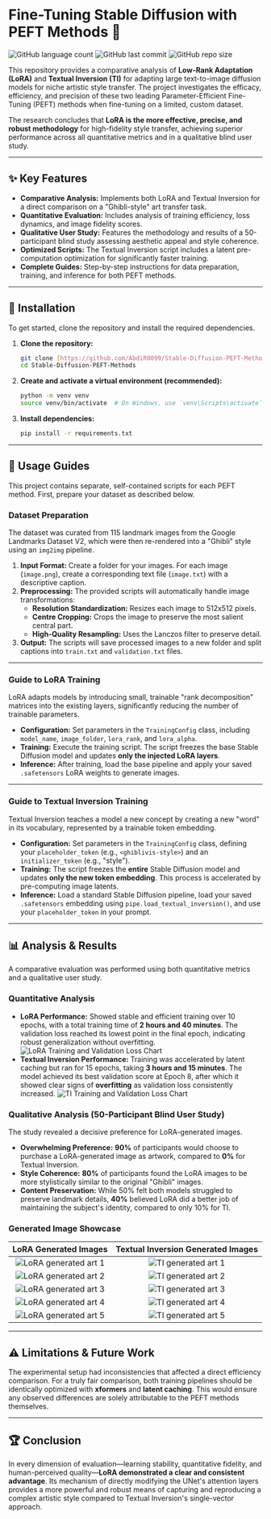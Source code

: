 # Fine-Tuning Stable Diffusion with PEFT Methods 🎨

![GitHub language count](https://img.shields.io/github/languages/count/AbdiR0099/Stable-Diffusion-PEFT-Methods)
![GitHub last commit](https://img.shields.io/github/last-commit/AbdiR0099/Stable-Diffusion-PEFT-Methods)
![GitHub repo size](https://img.shields.io/github/repo-size/AbdiR0099/Stable-Diffusion-PEFT-Methods)

This repository provides a comparative analysis of **Low-Rank Adaptation (LoRA)** and **Textual Inversion (TI)** for adapting large text-to-image diffusion models for niche artistic style transfer. The project investigates the efficacy, efficiency, and precision of these two leading Parameter-Efficient Fine-Tuning (PEFT) methods when fine-tuning on a limited, custom dataset.

The research concludes that **LoRA is the more effective, precise, and robust methodology** for high-fidelity style transfer, achieving superior performance across all quantitative metrics and in a qualitative blind user study.

---
## ✨ Key Features

* **Comparative Analysis:** Implements both LoRA and Textual Inversion for a direct comparison on a "Ghibli-style" art transfer task.
* **Quantitative Evaluation:** Includes analysis of training efficiency, loss dynamics, and image fidelity scores.
* **Qualitative User Study:** Features the methodology and results of a 50-participant blind study assessing aesthetic appeal and style coherence.
* **Optimized Scripts:** The Textual Inversion script includes a latent pre-computation optimization for significantly faster training.
* **Complete Guides:** Step-by-step instructions for data preparation, training, and inference for both PEFT methods.

---
## 🔧 Installation

To get started, clone the repository and install the required dependencies.

1.  **Clone the repository:**
    ```bash
    git clone [https://github.com/AbdiR0099/Stable-Diffusion-PEFT-Methods.git](https://github.com/AbdiR0099/Stable-Diffusion-PEFT-Methods.git)
    cd Stable-Diffusion-PEFT-Methods
    ```

2.  **Create and activate a virtual environment (recommended):**
    ```bash
    python -m venv venv
    source venv/bin/activate  # On Windows, use `venv\Scripts\activate`
    ```

3.  **Install dependencies:**
    ```bash
    pip install -r requirements.txt
    ```

---
## 🚀 Usage Guides

This project contains separate, self-contained scripts for each PEFT method. First, prepare your dataset as described below.

### Dataset Preparation

The dataset was curated from 115 landmark images from the Google Landmarks Dataset V2, which were then re-rendered into a "Ghibli" style using an `img2img` pipeline.

1.  **Input Format:** Create a folder for your images. For each image (`image.png`), create a corresponding text file (`image.txt`) with a descriptive caption.
2.  **Preprocessing:** The provided scripts will automatically handle image transformations:
    * **Resolution Standardization:** Resizes each image to 512x512 pixels.
    * **Centre Cropping:** Crops the image to preserve the most salient central part.
    * **High-Quality Resampling:** Uses the Lanczos filter to preserve detail.
3.  **Output:** The scripts will save processed images to a new folder and split captions into `train.txt` and `validation.txt` files.

---
### Guide to LoRA Training

LoRA adapts models by introducing small, trainable "rank decomposition" matrices into the existing layers, significantly reducing the number of trainable parameters.

* **Configuration:** Set parameters in the `TrainingConfig` class, including `model_name`, `image_folder`, `lora_rank`, and `lora_alpha`.
* **Training:** Execute the training script. The script freezes the base Stable Diffusion model and updates **only the injected LoRA layers**.
* **Inference:** After training, load the base pipeline and apply your saved `.safetensors` LoRA weights to generate images.

---
### Guide to Textual Inversion Training

Textual Inversion teaches a model a new concept by creating a new "word" in its vocabulary, represented by a trainable token embedding.

* **Configuration:** Set parameters in the `TrainingConfig` class, defining your `placeholder_token` (e.g., `<ghiblivis-style>`) and an `initializer_token` (e.g., "style").
* **Training:** The script freezes the **entire** Stable Diffusion model and updates **only the new token embedding**. This process is accelerated by pre-computing image latents.
* **Inference:** Load a standard Stable Diffusion pipeline, load your saved `.safetensors` embedding using `pipe.load_textual_inversion()`, and use your `placeholder_token` in your prompt.

---
## 📊 Analysis & Results

A comparative evaluation was performed using both quantitative metrics and a qualitative user study.

### Quantitative Analysis

* **LoRA Performance:** Showed stable and efficient training over 10 epochs, with a total training time of **2 hours and 40 minutes**. The validation loss reached its lowest point in the final epoch, indicating robust generalization without overfitting.
    ![LoRA Training and Validation Loss Chart](./LoRA-Training-Validation-Loss.png)
* **Textual Inversion Performance:** Training was accelerated by latent caching but ran for 15 epochs, taking **3 hours and 15 minutes**. The model achieved its best validation score at Epoch 8, after which it showed clear signs of **overfitting** as validation loss consistently increased.
    ![TI Training and Validation Loss Chart](./TI-Training-Validation-Loss.png)

### Qualitative Analysis (50-Participant Blind User Study)

The study revealed a decisive preference for LoRA-generated images.

* **Overwhelming Preference:** **90%** of participants would choose to purchase a LoRA-generated image as artwork, compared to **0%** for Textual Inversion.
* **Style Coherence:** **80%** of participants found the LoRA images to be more stylistically similar to the original "Ghibli" images.
* **Content Preservation:** While 50% felt both models struggled to preserve landmark details, **40%** believed LoRA did a better job of maintaining the subject's identity, compared to only 10% for TI.

### Generated Image Showcase

| LoRA Generated Images                                    | Textual Inversion Generated Images                                 |
| :-------------------------------------------------------: | :----------------------------------------------------------------: |
| ![LoRA generated art 1](./ghiblivis-LORA(NEW)/BigBen.png) | ![TI generated art 1](./ghiblivis-TI(NEW)/BigBen.png)         |
| ![LoRA generated art 2](./ghiblivis-LORA(NEW)/Colosseum.png) | ![TI generated art 2](./ghiblivis-TI(NEW)/Colosseum.png)         |
| ![LoRA generated art 3](./ghiblivis-LORA(NEW)/Petra.png) | ![TI generated art 3](./ghiblivis-TI(NEW)/Petra.png)         |
| ![LoRA generated art 4](./ghiblivis-LORA(NEW)/SydneyOperaHouse.png) | ![TI generated art 4](./ghiblivis-TI(NEW)/SydneyOperaHouse.png)         |
| ![LoRA generated art 5](./ghiblivis-LORA(NEW)/BabEKhyber.png) | ![TI generated art 5](./ghiblivis-TI(NEW)/BabEKhyber.png)         |


---
## ⚠️ Limitations & Future Work

The experimental setup had inconsistencies that affected a direct efficiency comparison. For a truly fair comparison, both training pipelines should be identically optimized with **xformers** and **latent caching**. This would ensure any observed differences are solely attributable to the PEFT methods themselves.

---
## 🏆 Conclusion

In every dimension of evaluation—learning stability, quantitative fidelity, and human-perceived quality—**LoRA demonstrated a clear and consistent advantage**. Its mechanism of directly modifying the UNet's attention layers provides a more powerful and robust means of capturing and reproducing a complex artistic style compared to Textual Inversion's single-vector approach.
